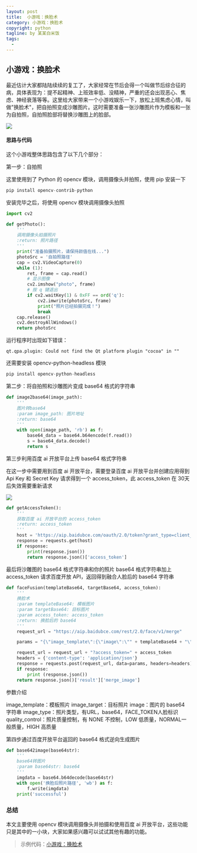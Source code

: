 ```yaml
---
layout: post     
title:  小游戏：换脸术                                             
category: 小游戏：换脸术         
copyright: python                           
tagline: by 某某白米饭           
tags: 
  - 
---
```


## 小游戏：换脸术

最近估计大家都陆陆续续的复工了，大家经常在节后会得一个叫做节后综合征的病，具体表现为：提不起精神、上班效率低、没精神，严重的还会出现恶心、焦虑、神经衰落等等。这里给大家带来一个小游戏娱乐一下，放松上班焦虑心情，叫做"换脸术"，把自拍照变成沙雕图片。这时需要准备一张沙雕图片作为模板和一张为自拍照，自拍照脸部将替换沙雕图上的脸部。
<!--more-->
![](http://www.justdopython.com/assets/images/2020/02/26/FusionFace/target.png)

#### 思路与代码

这个小游戏整体思路包含了以下几个部分：

第一步：自拍照

这里使用到了 Python 的 opencv 模块，调用摄像头并拍照，使用 pip 安装一下

```python
pip install opencv-contrib-python
```

安装完毕之后，将使用 opencv 模块调用摄像头拍照

```python
import cv2

def getPhoto():
    '''
    调用摄像头拍摄照片
    :return: 照片路径
    '''
    print("准备拍摄照片，请保持颜值在线...")
    photoSrc = '自拍照路径'
    cap = cv2.VideoCapture(0)
    while (1):
        ret, frame = cap.read()
        # 显示图像
        cv2.imshow("photo", frame)
        # 按 q 键退出
        if cv2.waitKey(1) & 0xFF == ord('q'):
            cv2.imwrite(photoSrc, frame)
            print("照片已经拍摄完成！")
            break
    cap.release()
    cv2.destroyAllWindows()
    return photoSrc
```

运行程序时出现如下错误：
```
qt.qpa.plugin: Could not find the Qt platform plugin "cocoa" in ""
```
还需要安装 opencv-python-headless 模块

```python
pip install opencv-python-headless
```

第二步：将自拍照和沙雕图片变成 base64 格式的字符串

```python
def image2base64(image_path):
    '''
    图片转base64
    :param image_path: 图片地址
    :return: base64
    '''
    with open(image_path, 'rb') as f:
        base64_data = base64.b64encode(f.read())
        s = base64_data.decode()
        return s

```

第三步利用百度 ai 开放平台上传 base64 格式字符串

在这一步中需要用到百度 ai 开放平台，需要登录百度 ai 开放平台并创建应用得到 Api Key 和 Secret Key 请求得到一个 access_token，此 access_token 在 30天后失效需要重新请求

![](http://www.justdopython.com/assets/images/2020/02/26/FusionFace/list.png)

```python
def getAccessToken():
    '''
    获取百度 ai 开放平台的 access_token
    :return: access_token
    '''
    host = 'https://aip.baidubce.com/oauth/2.0/token?grant_type=client_credentials&client_id=' + ak + '&client_secret=' + sk
    response = requests.get(host)
    if response:
        print(response.json())
        return response.json()['access_token']
```

最后将沙雕图的 base64 格式字符串和你的照片 base64 格式字符串加上 access_token 请求百度开放 API，返回得到融合人脸后的 base64 字符串

```python
def faceFusion(templateBase64, targetBase64, access_token):
    '''
    换脸术
    :param templateBase64: 模板图片
    :param targetBase64: 目标图片
    :param access_token: access_token
    :return: 换脸后的 base64
    '''
    request_url = "https://aip.baidubce.com/rest/2.0/face/v1/merge"

    params = "{\"image_template\":{\"image\":\"" + templateBase64 + "\",\"image_type\":\"BASE64\",\"quality_control\":\"NONE\"},\"image_target\":{\"image\":\"" + targetBase64 + "\",\"image_type\":\"BASE64\",\"quality_control\":\"NONE\"}}"

    request_url = request_url + "?access_token=" + access_token
    headers = {'content-type': 'application/json'}
    response = requests.post(request_url, data=params, headers=headers)
    if response:
        print (response.json())
    return response.json()['result']['merge_image']
```

参数介绍

image_template：模板照片
image_target：目标照片
image：图片的 base64 字符串
image_type：照片类型，有URL，base64，FACE_TOKEN人脸标识
quality_control：照片质量控制，有 NONE 不控制，LOW 低质量，NORMAL一般质量，HIGH 高质量


第四步通过百度开放平台返回的 base64 格式逆向生成图片

```python
def base642image(base64str):
    '''
    base64转图片
    :param base64str: base64
    '''
    imgdata = base64.b64decode(base64str)
    with open('换脸后照片路径', 'wb') as f:
        f.write(imgdata)
    print('successful')
```

### 总结

本文主要使用 opencv 模块调用摄像头并拍摄和使用百度 ai 开放平台，这些功能只是其中的一小块，大家如果感兴趣可以试试其他有趣的功能。

> 示例代码：[小游戏：换脸术](https://github.com/JustDoPython/python-100-day/tree/master/FusionFace)
